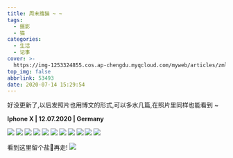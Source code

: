 ```yaml
---
title: 周末撸猫 ~ ~
tags:
  - 摄影
  - 猫
categories:
  - 生活
  - 记事
cover: >-
  https://img-1253324855.cos.ap-chengdu.myqcloud.com/myweb/articles/zmlm/zmlm-0.JPG
top_img: false
abbrlink: 53493
date: 2020-07-14 15:29:54
---
```


好没更新了,以后发照片也用博文的形式,可以多水几篇,在照片里同样也能看到 ~

**Iphone X | 12.07.2020 | Germany**


![](https://img-1253324855.cos.ap-chengdu.myqcloud.com/myweb/articles/zmlm/zmlm-0.JPG)
![](https://img-1253324855.cos.ap-chengdu.myqcloud.com/myweb/articles/zmlm/zmlm-1.JPG)
![](https://img-1253324855.cos.ap-chengdu.myqcloud.com/myweb/articles/zmlm/zmlm-3.JPG)
![](https://img-1253324855.cos.ap-chengdu.myqcloud.com/myweb/articles/zmlm/zmlm-4.JPG)
![](https://img-1253324855.cos.ap-chengdu.myqcloud.com/myweb/articles/zmlm/zmlm-5.JPG)
![](https://img-1253324855.cos.ap-chengdu.myqcloud.com/myweb/articles/zmlm/zmlm-6.JPG)
![](https://img-1253324855.cos.ap-chengdu.myqcloud.com/myweb/articles/zmlm/zmlm-7.JPG)
![](https://img-1253324855.cos.ap-chengdu.myqcloud.com/myweb/articles/zmlm/zmlm-8.JPG)
![](https://img-1253324855.cos.ap-chengdu.myqcloud.com/myweb/articles/zmlm/zmlm-9.JPG)
![](https://img-1253324855.cos.ap-chengdu.myqcloud.com/myweb/articles/zmlm/zmlm-12.JPG)
![](https://img-1253324855.cos.ap-chengdu.myqcloud.com/myweb/articles/zmlm/zmlm-13.JPG)

看到这里留个盐🧂再走!
![](https://img-1253324855.cos.ap-chengdu.myqcloud.com/myweb/articles/zmlm/zmlm-14.JPG)